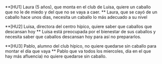 **[HU1] Laura (5 años), que monta en el club de Luisa, quiere un caballo que no le de miedo y del que no se vaya a caer. **
Laura, que se cayó de un caballo hace unos dias, necesita un caballo lo más adecuado a su nivel

**[HU2] Luisa, directora del centro hípico, quiere saber que caballos que descansan hoy **
Luisa está preocupada por el bienestar de sus caballos y necesita saber que caballos descansan hoy para así no prepararlos.

**[HU3] Pablo, alumno del club hípico, no quiere quedarse sin caballo para montar el día que vaya **
Pablo que va todos los miercoles, día en el que hay más afluencia) no quiere quedarse sin caballo.